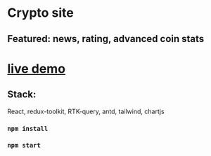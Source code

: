 # Crypto site
## Featured: news, rating, advanced coin stats

# [live demo](cryptoweb.netlify.app/)

## Stack: 
React, redux-toolkit, RTK-query, antd, tailwind, chartjs

### `npm install`
### `npm start`
